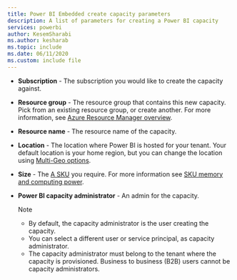 ```yaml
---
title: Power BI Embedded create capacity parameters
description: A list of parameters for creating a Power BI capacity
services: powerbi
author: KesemSharabi
ms.author: kesharab
ms.topic: include
ms.date: 06/11/2020
ms.custom: include file
---
```


* **Subscription** - The subscription you would like to create the capacity against.

* **Resource group** - The resource group that contains this new capacity. Pick from an existing resource group, or create another. For more information, see [Azure Resource Manager overview](https://docs.microsoft.com/azure/azure-resource-manager/resource-group-overview).

* **Resource name** - The resource name of the capacity.

* **Location** - The location where Power BI is hosted for your tenant. Your default location is your home region, but you can change the location using [Multi-Geo options](../developer/embedded/embedded-multi-geo.md).

* **Size** - The [A SKU](../admin/service-admin-premium-purchase.md#purchase-a-skus-for-testing-and-other-scenarios) you require. For more information see [SKU memory and computing power](../developer/embedded/embedded-capacity.md#sku-memory-and-computing-power).

* **Power BI capacity administrator** - An admin for the capacity.
    >[!NOTE]
    >* By default, the capacity administrator is the user creating the capacity.
    >* You can select a different user or service principal, as capacity administrator.
    >* The capacity administrator must belong to the tenant where the capacity is provisioned. Business to business (B2B) users cannot be capacity administrators.